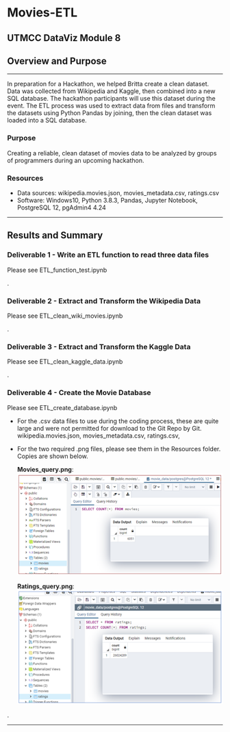 # Movies-ETL
## UTMCC DataViz Module 8

## Overview and Purpose

--- 

  In preparation for a Hackathon, we helped Britta create a clean dataset. Data was collected from Wikipedia and Kaggle, then combined into a new SQL database. The hackathon participants will use this dataset during the event. The ETL process was used to extract data from files and transform the datasets using Python Pandas by joining, then the clean dataset was loaded into a SQL database. 

   ### Purpose
   Creating a reliable, clean dataset of movies data to be analyzed by groups of programmers during an upcoming hackathon.


   ### Resources
  * Data sources: wikipedia.movies.json, movies_metadata.csv, ratings.csv
  * Software: Windows10, Python 3.8.3, Pandas, Jupyter Notebook, PostgreSQL 12, pgAdmin4 4.24
  
  
  
--- 

## Results and Summary


  ### Deliverable 1 - Write an ETL function to read three data files
   Please see ETL_function_test.ipynb
  
  
  
.

  ### Deliverable 2 - Extract and Transform the Wikipedia Data
   Please see ETL_clean_wiki_movies.ipynb
  
  
  
.

  ### Deliverable 3 - Extract and Transform the Kaggle Data
   Please see ETL_clean_kaggle_data.ipynb
  
  
.

  ### Deliverable 4 - Create the Movie Database 
   Please see ETL_create_database.ipynb
  
   * For the .csv data files to use during the coding process, these are quite large and were not permitted for download to the Git Repo by Git.
    wikipedia.movies.json, movies_metadata.csv, ratings.csv, 
  
  
  * For the two required .png files, please see them in the Resources folder. Copies are shown below. 
  

    **Movies_query.png**:  ![movies_query.png](https://github.com/larrydodson/Movies-ETL/blob/master/Resources/movies_query.png)
 
 
    **Ratings_query.png**:  ![ratings_query.png](https://github.com/larrydodson/Movies-ETL/blob/master/Resources/ratings_query.png)


.

--- 

  
